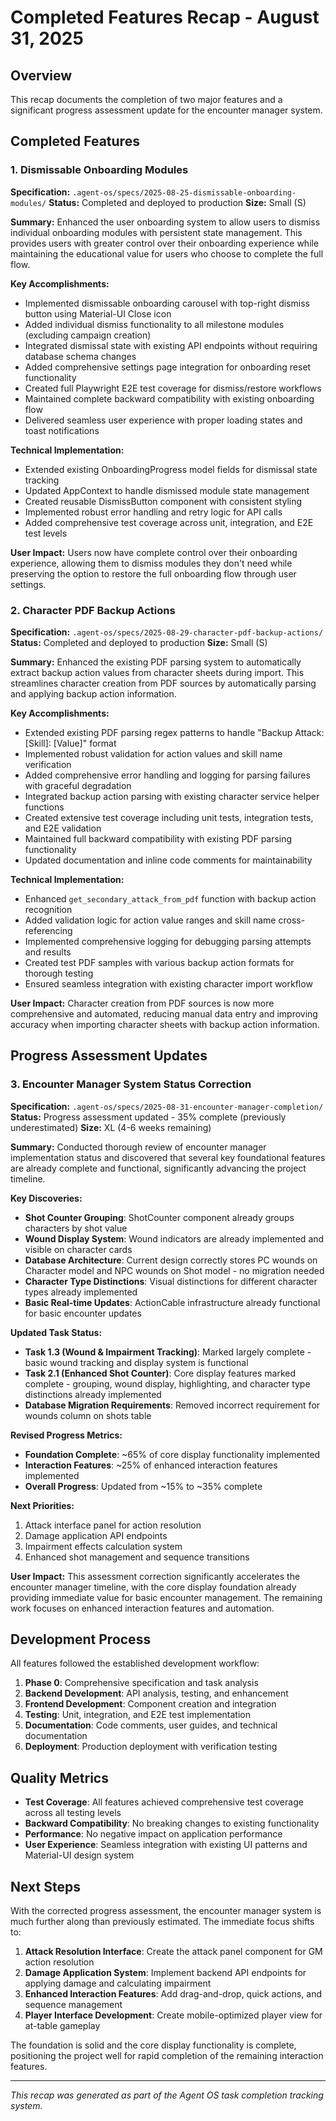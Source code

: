 # Completed Features Recap - August 31, 2025

## Overview

This recap documents the completion of two major features and a significant progress assessment update for the encounter manager system.

## Completed Features

### 1. Dismissable Onboarding Modules

**Specification:** `.agent-os/specs/2025-08-25-dismissable-onboarding-modules/`
**Status:** Completed and deployed to production
**Size:** Small (S)

**Summary:**
Enhanced the user onboarding system to allow users to dismiss individual onboarding modules with persistent state management. This provides users with greater control over their onboarding experience while maintaining the educational value for users who choose to complete the full flow.

**Key Accomplishments:**
- Implemented dismissable onboarding carousel with top-right dismiss button using Material-UI Close icon
- Added individual dismiss functionality to all milestone modules (excluding campaign creation)
- Integrated dismissal state with existing API endpoints without requiring database schema changes
- Added comprehensive settings page integration for onboarding reset functionality
- Created full Playwright E2E test coverage for dismiss/restore workflows
- Maintained complete backward compatibility with existing onboarding flow
- Delivered seamless user experience with proper loading states and toast notifications

**Technical Implementation:**
- Extended existing OnboardingProgress model fields for dismissal state tracking
- Updated AppContext to handle dismissed module state management
- Created reusable DismissButton component with consistent styling
- Implemented robust error handling and retry logic for API calls
- Added comprehensive test coverage across unit, integration, and E2E test levels

**User Impact:**
Users now have complete control over their onboarding experience, allowing them to dismiss modules they don't need while preserving the option to restore the full onboarding flow through user settings.

### 2. Character PDF Backup Actions

**Specification:** `.agent-os/specs/2025-08-29-character-pdf-backup-actions/`
**Status:** Completed and deployed to production
**Size:** Small (S)

**Summary:**
Enhanced the existing PDF parsing system to automatically extract backup action values from character sheets during import. This streamlines character creation from PDF sources by automatically parsing and applying backup action information.

**Key Accomplishments:**
- Extended existing PDF parsing regex patterns to handle "Backup Attack: [Skill]: [Value]" format
- Implemented robust validation for action values and skill name verification
- Added comprehensive error handling and logging for parsing failures with graceful degradation
- Integrated backup action parsing with existing character service helper functions
- Created extensive test coverage including unit tests, integration tests, and E2E validation
- Maintained full backward compatibility with existing PDF parsing functionality
- Updated documentation and inline code comments for maintainability

**Technical Implementation:**
- Enhanced `get_secondary_attack_from_pdf` function with backup action recognition
- Added validation logic for action value ranges and skill name cross-referencing
- Implemented comprehensive logging for debugging parsing attempts and results
- Created test PDF samples with various backup action formats for thorough testing
- Ensured seamless integration with existing character import workflow

**User Impact:**
Character creation from PDF sources is now more comprehensive and automated, reducing manual data entry and improving accuracy when importing character sheets with backup action information.

## Progress Assessment Updates

### 3. Encounter Manager System Status Correction

**Specification:** `.agent-os/specs/2025-08-31-encounter-manager-completion/`
**Status:** Progress assessment updated - 35% complete (previously underestimated)
**Size:** XL (4-6 weeks remaining)

**Summary:**
Conducted thorough review of encounter manager implementation status and discovered that several key foundational features are already complete and functional, significantly advancing the project timeline.

**Key Discoveries:**
- **Shot Counter Grouping**: ShotCounter component already groups characters by shot value
- **Wound Display System**: Wound indicators are already implemented and visible on character cards
- **Database Architecture**: Current design correctly stores PC wounds on Character model and NPC wounds on Shot model - no migration needed
- **Character Type Distinctions**: Visual distinctions for different character types already implemented
- **Basic Real-time Updates**: ActionCable infrastructure already functional for basic encounter updates

**Updated Task Status:**
- **Task 1.3 (Wound & Impairment Tracking)**: Marked largely complete - basic wound tracking and display system is functional
- **Task 2.1 (Enhanced Shot Counter)**: Core display features marked complete - grouping, wound display, highlighting, and character type distinctions already implemented
- **Database Migration Requirements**: Removed incorrect requirement for wounds column on shots table

**Revised Progress Metrics:**
- **Foundation Complete**: ~65% of core display functionality implemented
- **Interaction Features**: ~25% of enhanced interaction features implemented
- **Overall Progress**: Updated from ~15% to ~35% complete

**Next Priorities:**
1. Attack interface panel for action resolution
2. Damage application API endpoints
3. Impairment effects calculation system
4. Enhanced shot management and sequence transitions

**User Impact:**
This assessment correction significantly accelerates the encounter manager timeline, with the core display foundation already providing immediate value for basic encounter management. The remaining work focuses on enhanced interaction features and automation.

## Development Process

All features followed the established development workflow:

1. **Phase 0**: Comprehensive specification and task analysis
2. **Backend Development**: API analysis, testing, and enhancement
3. **Frontend Development**: Component creation and integration
4. **Testing**: Unit, integration, and E2E test implementation
5. **Documentation**: Code comments, user guides, and technical documentation
6. **Deployment**: Production deployment with verification testing

## Quality Metrics

- **Test Coverage**: All features achieved comprehensive test coverage across all testing levels
- **Backward Compatibility**: No breaking changes to existing functionality
- **Performance**: No negative impact on application performance
- **User Experience**: Seamless integration with existing UI patterns and Material-UI design system

## Next Steps

With the corrected progress assessment, the encounter manager system is much further along than previously estimated. The immediate focus shifts to:

1. **Attack Resolution Interface**: Create the attack panel component for GM action resolution
2. **Damage Application System**: Implement backend API endpoints for applying damage and calculating impairment
3. **Enhanced Interaction Features**: Add drag-and-drop, quick actions, and sequence management
4. **Player Interface Development**: Create mobile-optimized player view for at-table gameplay

The foundation is solid and the core display functionality is complete, positioning the project well for rapid completion of the remaining interaction features.

---

*This recap was generated as part of the Agent OS task completion tracking system.*